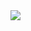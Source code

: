 <img src="https://capsule-render.vercel.app/api?type=egg&color=0:fdffc2,100:fdffc2&height=200&section=header" />
<!--
**RyuEuni/RyuEuni** is a ✨ _special_ ✨ repository because its `README.md` (this file) appears on your GitHub profile.

Here are some ideas to get you started:

- 🔭 I’m currently working on ...
- 🌱 I’m currently learning ...
- 👯 I’m looking to collaborate on ...
- 🤔 I’m looking for help with ...
- 💬 Ask me about ...
- 📫 How to reach me: ...
- 😄 Pronouns: ...
- ⚡ Fun fact: ...
-->
